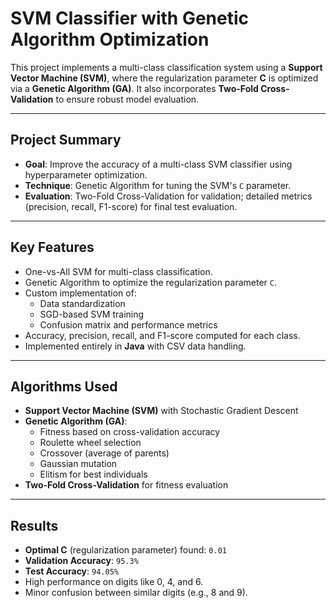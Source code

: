 # SVM Classifier with Genetic Algorithm Optimization

This project implements a multi-class classification system using a **Support Vector Machine (SVM)**, where the regularization parameter **C** is optimized via a **Genetic Algorithm (GA)**. It also incorporates **Two-Fold Cross-Validation** to ensure robust model evaluation.

---

## Project Summary

- **Goal**: Improve the accuracy of a multi-class SVM classifier using hyperparameter optimization.
- **Technique**: Genetic Algorithm for tuning the SVM's `C` parameter.
- **Evaluation**: Two-Fold Cross-Validation for validation; detailed metrics (precision, recall, F1-score) for final test evaluation.

---

## Key Features

- One-vs-All SVM for multi-class classification.
- Genetic Algorithm to optimize the regularization parameter `C`.
- Custom implementation of:
  - Data standardization
  - SGD-based SVM training
  - Confusion matrix and performance metrics
- Accuracy, precision, recall, and F1-score computed for each class.
- Implemented entirely in **Java** with CSV data handling.

---

## Algorithms Used

- **Support Vector Machine (SVM)** with Stochastic Gradient Descent
- **Genetic Algorithm (GA)**:  
  - Fitness based on cross-validation accuracy  
  - Roulette wheel selection  
  - Crossover (average of parents)  
  - Gaussian mutation  
  - Elitism for best individuals
- **Two-Fold Cross-Validation** for fitness evaluation

---

## Results

- **Optimal C** (regularization parameter) found: `0.01`
- **Validation Accuracy**: `95.3%`
- **Test Accuracy**: `94.05%`
- High performance on digits like 0, 4, and 6.
- Minor confusion between similar digits (e.g., 8 and 9).

